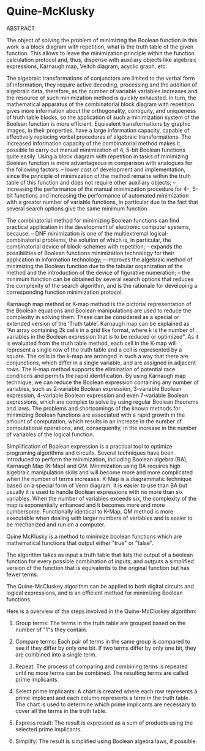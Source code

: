 # Quine-McKlusky

ABSTRACT

The object of solving the problem of minimizing the Boolean function in this work is a block diagram with repetition, what is the truth table of the given function. This allows to leave the minimization principle within the function calculation protocol and, thus, dispense with auxiliary objects like algebraic expressions, Karnaugh map, Veitch diagram, acyclic graph, etc. 

The algebraic transformations of conjunctors are limited to the verbal form of information, they require active decoding, processing and the addition of algebraic data, therefore, as the number of variable variables increases and the resource of such minimization method is quickly exhausted. In turn, the mathematical apparatus of the combinatorial block diagram with repetition gives more information about the orthogonality, contiguity, and uniqueness of truth table blocks, so the application of such a minimization system of the Boolean function is more efficient. Equivalent transformations by graphic images, in their properties, have a large information capacity, capable of effectively replacing verbal procedures of algebraic transformations. The increased information capacity of the combinatorial method makes it possible to carry out manual minimization of 4, 5-bit Boolean functions quite easily. Using a block diagram with repetition in tasks of minimizing Boolean function is more advantageous in comparison with analogues for the following factors: – lower cost of development and implementation, since the principle of minimization of the method remains within the truth table of this function and does not require other auxiliary objects; – increasing the performance of the manual minimization procedure for 4-, 5-bit functions and increasing the performance of automated minimization with a greater number of variable functions, in particular due to the fact that several search options give the same minimum function. 

The combinatorial method for minimizing Boolean functions can find practical application in the development of electronic computer systems, because: – DNF minimization is one of the multiextremal logical-combinatorial problems, the solution of which is, in particular, the combinatorial device of block-schemes with repetition; – expands the possibilities of Boolean functions minimization technology for their application in information technology; – improves the algebraic method of minimizing the Boolean function due to the tabular organization of the method and the introduction of the device of figurative numeration; – the minimum function can be obtained by several search options that reduces the complexity of the search algorithm, and is the rationale for developing a corresponding function minimization protocol.
 
 
 Karnaugh map method or K-map method is the pictorial representation of the Boolean equations and Boolean manipulations are used to reduce the complexity in solving them. These can be considered as a special or extended version of the ‘Truth table’.
Karnaugh map can be explained as “An array containing 2k cells in a grid like format, where k is the number of variables in the Boolean expression that is to be reduced or optimized”. As it is evaluated from the truth table method, each cell in the K-map will represent a single row of the truth table and a cell is represented by a square.
The cells in the k-map are arranged in such a way that there are conjunctions, which differ in a single variable, and are assigned in adjacent rows. The K-map method supports the elimination of potential race conditions and permits the rapid identification.
By using Karnaugh map technique, we can reduce the Boolean expression containing any number of variables, such as 2-variable Boolean expression, 3-variable Boolean expression, 4-variable Boolean expression and even 7-variable Boolean expressions, which are complex to solve by using regular Boolean theorems and laws.
The problems and shortcomings of the known methods for minimizing Boolean functions are associated with a rapid growth in the amount of computation, which results in an increase in the number of computational operations, and, consequently, in the increase in the number of variables of the logical function.

Simplification of Boolean expression is a practical tool to optimize programing algorithms and circuits. Several techniques have been introduced to perform the minimization, including Boolean algebra (BA), Karnaugh Map (K-Map) and QM. Minimization using BA requires high algebraic manipulation skills and will become more and more complicated when the number of terms increases. K-Map is a diagrammatic technique based on a special form of Venn diagram. It is easier to use than BA but usually it is used to handle Boolean expressions with no more than six variables. When the number of variables exceeds six, the complexity of the map is exponentially enhanced and it becomes more and more cumbersome. Functionally identical to K-Map, QM method is more executable when dealing with larger numbers of variables and is easier to be mechanized and run on a computer.

 
 
 Quine McKlusky is a method to minimize boolean functions which are mathematical functions that output either "true" or "false".

 The algorithm takes as input a truth table that lists the output of a boolean function for every possible combination of inputs, and outputs a simplified version of the function that is equivalents to the original function but has fewer terms.

The Quine-McCluskey algorithm can be applied to both digital circuits and logical expressions, and is an efficient method for minimizing Boolean functions.

Here is a overview of the steps involved in the Quine-McCluskey algorithm:

1. Group terms: The terms in the truth table are grouped based on the number of "1"s they contain.

2. Compare terms: Each pair of terms in the same group is compared to see if they differ by only one bit. If two terms differ by only one bit, they are combined into a single term.

3. Repeat: The process of comparing and combining terms is repeated until no more terms can be combined. The resulting terms are called prime implicants.

4. Select prime implicants: A chart is created where each row represents a prime implicant and each column represents a term in the truth table. The chart is used to determine which prime implicants are necessary to cover all the terms in the truth table.

5. Express result: The result is expressed as a sum of products using the selected prime implicants.

6. Simplify: The result is simplified using Boolean algebra laws, if possible.

